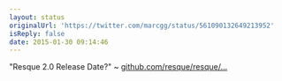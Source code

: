 ```yaml
---
layout: status
originalUrl: 'https://twitter.com/marcgg/status/561090132649213952'
isReply: false
date: 2015-01-30 09:14:46
---
```


"Resque 2.0 Release Date?" ~ [github.com/resque/resque/…](https://github.com/resque/resque/issues/1170)
